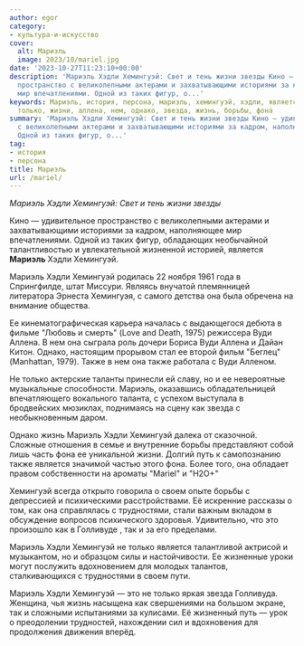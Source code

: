 ```yaml
---
author: egor
category:
- культура-и-искусство
cover:
  alt: Мариэль
  image: 2023/10/mariel.jpg
date: '2023-10-27T11:23:10+00:00'
description: 'Мариэль Хэдли Хемингуэй: Свет и тень жизни звезды Кино — удивительное
  пространство с великолепными актерами и захватывающими историями за кадром, наполняющее
  мир впечатлениями. Одной из таких фигур, о...'
keywords: Мариэль, история, персона, мариэль, хемингуэй, хэдли, является, вуди, также,
  только, жизни, аллена, нем, однако, звезда, жизнь, борьбы, фона
summary: 'Мариэль Хэдли Хемингуэй: Свет и тень жизни звезды Кино — удивительное пространство
  с великолепными актерами и захватывающими историями за кадром, наполняющее мир впечатлениями.
  Одной из таких фигур, о...'
tag:
- история
- персона
title: Мариэль
url: /mariel/
---
```


_Мариэль Хэдли Хемингуэй: Свет и тень жизни звезды_

Кино — удивительное пространство с великолепными актерами и захватывающими историями за кадром, наполняющее мир впечатлениями. Одной из таких фигур, обладающих необычайной талантливостью и увлекательной жизненной историей, является **Мариэль** Хэдли Хемингуэй.

Мариэль Хэдли Хемингуэй родилась 22 ноября 1961 года в Спрингфилде, штат Миссури. Являясь внучатой племянницей литератора Эрнеста Хемингуэя, с самого детства она была обречена на внимание общества.

Ее кинематографическая карьера началась с выдающегося дебюта в фильме "Любовь и смерть" (Love and Death, 1975) режиссера Вуди Аллена. В нем она сыграла роль дочери Бориса Вуди Аллена и Дайан Китон. Однако, настоящим прорывом стал ее второй фильм "Беглец" (Manhattan, 1979). Также в нем она также работала с Вуди Алленом.

Не только актерские таланты принесли ей славу, но и ее невероятные музыкальные способности. Мариэль, оказавшись обладательницей впечатляющего вокального таланта, с успехом выступала в бродвейских мюзиклах, поднимаясь на сцену как звезда с необыкновенным даром.

Однако жизнь Мариэль Хэдли Хемингуэй далека от сказочной. Сложные отношения в семье и внутренние борьбы представляют собой лишь часть фона ее уникальной жизни. Долгий путь к самопознанию также является значимой частью этого фона. Более того, она обладает правом собственности на ароматы "Mariel" и "H2O+"

Хемингуэй всегда открыто говорила о своем опыте борьбы с депрессией и психическими расстройствами. Её искренние рассказы о том, как она справлялась с трудностями, стали важным вкладом в обсуждение вопросов психического здоровья. Удивительно, что это произошло как в Голливуде , так и за его пределами.

Мариэль Хэдли Хемингуэй не только является талантливой актрисой и музыкантом, но и образцом силы и настойчивости. Ее жизненные уроки могут послужить вдохновением для молодых талантов, сталкивающихся с трудностями в своем пути.

Мариэль Хэдли Хемингуэй — это не только яркая звезда Голливуда. Женщина, чья жизнь насыщена как свершениями на большом экране, так и сложными испытаниями за кулисами. Её жизненный путь — урок о преодолении трудностей, нахождении сил и вдохновения для продолжения движения вперёд.